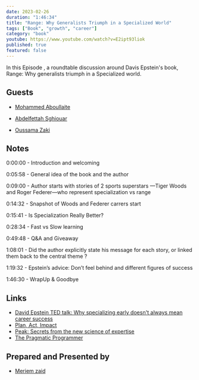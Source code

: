 ```yaml
---
date: 2023-02-26
duration: "1:46:34"
title: "Range: Why Generalists Triumph in a Specialized World"
tags: ["Book", "growth", "career"]
category: "book"
youtube: https://www.youtube.com/watch?v=E2ipt93liok
published: true
featured: false
---
```


In this Episode , a roundtable discussion around Davis Epstein's book, Range: Why generalists triumph in a Specialized world.

## Guests

- [Mohammed Aboullaite](https://twitter.com/laytoun)

- [Abdelfettah Sghiouar](https://twitter.com/boredabdel)

- [Oussama Zaki](https://twitter.com/OussaZaki)

## Notes

0:00:00 - Introduction and welcoming

0:05:58 - General idea of the book and the author

0:09:00 - Author starts with stories of 2 sports superstars —Tiger Woods and Roger Federer—who represent specialization vs range

0:14:32 - Snapshot of Woods and Federer carrers start

0:15:41 - Is Specialization Really Better?

0:28:34 - Fast vs Slow learning

0:49:48 - Q&A and Giveaway

1:08:01 - Did the author explicitly state his message for each story, or linked them back to the central theme ?

1:19:32 - Epstein’s advice: Don’t feel behind and different figures of success

1:46:30 - WrapUp & Goodbye

## Links

- [David Epstein TED talk: Why specializing early doesn't always mean career success](https://www.youtube.com/watch?v=B6lBtiQZSho)
- [Plan, Act, Impact](https://www.amazon.com/Plan-Act-Impact-Playbook-Perspective/dp/1544518897)
- [Peak: Secrets from the new science of expertise](https://www.amazon.com/Peak-Secrets-New-Science-Expertise/dp/1531864880)
- [The Pragmatic Programmer](https://www.amazon.com/Pragmatic-Programmer-Journeyman-Master/dp/020161622X)

## Prepared and Presented by

- [Meriem zaid](https://twitter.com/_iMeriem)
